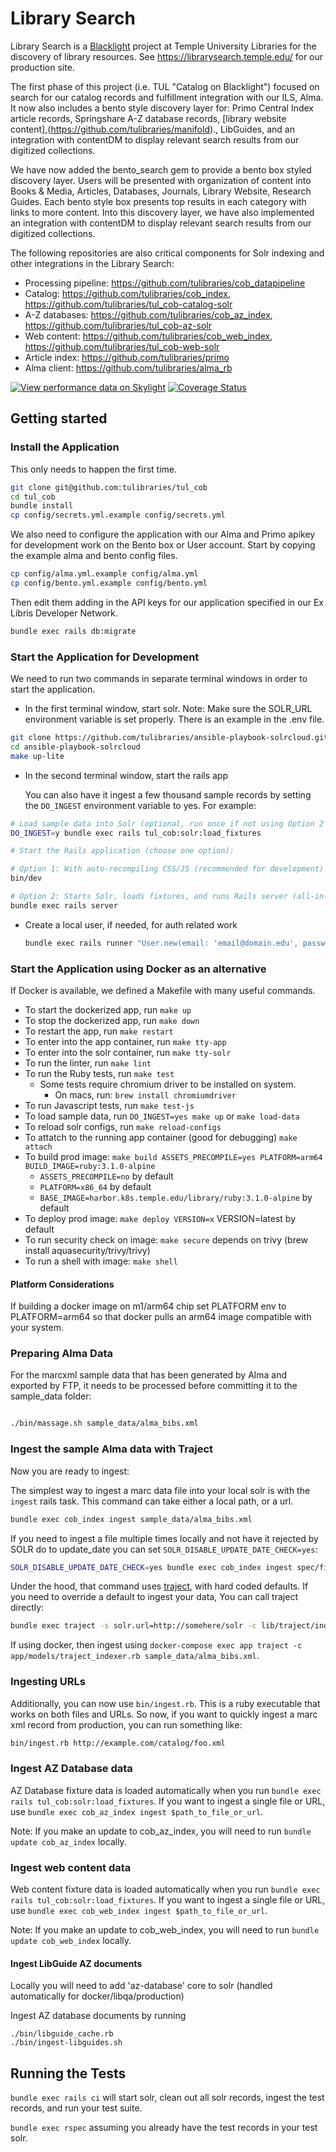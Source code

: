 # Library Search

Library Search is a [Blacklight](https://projectblacklight.org/) project at Temple University Libraries for the discovery of library resources. See https://librarysearch.temple.edu/ for our production site.

The first phase of this project (i.e. TUL "Catalog on Blacklight") focused on search for our catalog records and fulfillment integration with our ILS, Alma. It now also includes a bento style discovery layer for: Primo Central Index article records, Springshare A-Z database records,  [library website content],(https://github.com/tulibraries/manifold)., LibGuides, and an integration with contentDM to display relevant search results from our digitized collections.

We have now added the bento_search gem to provide a bento box styled discovery layer. Users will be presented with organization of content into Books & Media, Articles, Databases, 
Journals, Library Website, Research Guides. Each bento style box presents top results in each category with links to more content. Into this discovery layer, we have also implemented
an integration with contentDM to display relevant search results from our digitized collections.

The following repositories are also critical components for Solr indexing and other integrations in the Library Search: 
* Processing pipeline: https://github.com/tulibraries/cob_datapipeline
* Catalog: https://github.com/tulibraries/cob_index, https://github.com/tulibraries/tul_cob-catalog-solr 
* A-Z databases: https://github.com/tulibraries/cob_az_index, https://github.com/tulibraries/tul_cob-az-solr
* Web content: https://github.com/tulibraries/cob_web_index, https://github.com/tulibraries/tul_cob-web-solr
* Article index: https://github.com/tulibraries/primo
* Alma client: https://github.com/tulibraries/alma_rb


[![View performance data on Skylight](https://badges.skylight.io/status/UMsaUKxxdxMC.svg)](https://oss.skylight.io/app/applications/UMsaUKxxdxMC)
[![Coverage Status](https://coveralls.io/repos/github/tulibraries/tul_cob/badge.svg?branch=main)](https://coveralls.io/github/tulibraries/tul_cob?branch=main)

## Getting started


### Install the Application
This only needs to happen the first time.

```bash
git clone git@github.com:tulibraries/tul_cob
cd tul_cob
bundle install
cp config/secrets.yml.example config/secrets.yml
```

We also need to configure the application with our Alma and Primo apikey for development work on the Bento box or User account. Start by copying the example alma and bento config files.

```bash
cp config/alma.yml.example config/alma.yml
cp config/bento.yml.example config/bento.yml
```

Then edit them adding in the API keys for our application specified in our Ex Libris Developer Network.

```bash
bundle exec rails db:migrate
```

### Start the Application for Development

We need to run two commands in separate terminal windows in order to start the application.

* In the first terminal window, start solr. Note: Make sure the SOLR_URL environment variable is set properly.
There is an example in the .env file.

```bash
git clone https://github.com/tulibraries/ansible-playbook-solrcloud.git
cd ansible-playbook-solrcloud
make up-lite
```

* In the second terminal window, start the rails app

  You can also have it ingest a few thousand sample records by setting the
  `DO_INGEST` environment variable to yes. For example:
  
```bash
# Load sample data into Solr (optional, run once if not using Option 2 below)
DO_INGEST=y bundle exec rails tul_cob:solr:load_fixtures

# Start the Rails application (choose one option):

# Option 1: With auto-recompiling CSS/JS (recommended for development)
bin/dev

# Option 2: Starts Solr, loads fixtures, and runs Rails server (all-in-one command); no auto-recompiling
bundle exec rails server
```

* Create a local user, if needed, for auth related work

  ```bash
  bundle exec rails runner "User.new(email: 'email@domain.edu', password: 'password_of_choice', admin: 1).save!"
  ```

### Start the Application using Docker as an alternative

If Docker is available, we defined a Makefile with many useful commands.

* To start the dockerized app, run ```make up```
* To stop the dockerized app, run ```make down```
* To restart the app, run ```make restart```
* To enter into the app container, run ```make tty-app```
* To enter into the solr container, run ```make tty-solr```
* To run the linter, run ```make lint```
* To run the Ruby tests, run ```make test```
  * Some tests require chromium driver to be installed on system.
    * On macs, run: `brew install chromiumdriver`
* To run Javascript tests, run ```make test-js```
* To load sample data, run ```DO_INGEST=yes make up``` or ```make load-data```
* To reload solr configs, run ```make reload-configs```
* To attatch to the running app container (good for debugging) ```make attach```
* To build prod image: ```make build ASSETS_PRECOMPILE=yes PLATFORM=arm64 BUILD_IMAGE=ruby:3.1.0-alpine```
  * `ASSETS_PRECOMPILE=no` by default
  * `PLATFORM=x86_64` by default
  * `BASE_IMAGE=harbor.k8s.temple.edu/library/ruby:3.1.0-alpine` by default
* To deploy prod image: ```make deploy VERSION=x```  VERSION=latest by default
* To run security check on image: ```make secure``` depends on trivy (brew install aquasecurity/trivy/trivy)
* To run a shell with image: ```make shell```

#### Platform Considerations
If building a docker image on m1/arm64 chip set PLATFORM env to PLATFORM=arm64 so that docker pulls an arm64 image compatible with your system.


### Preparing Alma Data

For the marcxml sample data that has been generated by Alma and exported by FTP, it needs to be processed before committing it to the sample_data folder:

```bash

./bin/massage.sh sample_data/alma_bibs.xml

```

### Ingest the sample Alma data with Traject

Now you are ready to ingest:

The simplest way to ingest a marc data file into your local solr is with the `ingest` rails task. This command can take either a local path, or a url.

```bash
bundle exec cob_index ingest sample_data/alma_bibs.xml
```

If you need to ingest a file multiple times locally and not have it rejected by SOLR do to update_date you can set `SOLR_DISABLE_UPDATE_DATE_CHECK=yes`:

```bash
SOLR_DISABLE_UPDATE_DATE_CHECK=yes bundle exec cob_index ingest spec/fixtures/purchase_online_bibs.xml
```

Under the hood, that command uses [traject](https://github.com/traject/traject), with hard coded defaults. If you need to override a default to ingest your data, You can call traject directly:

```bash
bundle exec traject -s solr.url=http://somehere/solr -c lib/traject/indexer_config.rb sample_data/alma_bibs.xml
```

If using docker, then ingest using `docker-compose exec app traject -c app/models/traject_indexer.rb sample_data/alma_bibs.xml`.

### Ingesting URLs
Additionally, you can now use `bin/ingest.rb`. This is a ruby executable that
works on both files and URLs. So now, if you want to quickly ingest a marc xml
record from production, you can run something like:

```bash
bin/ingest.rb http://example.com/catalog/foo.xml
```

### Ingest AZ Database data
AZ Database fixture data is loaded automatically when you run
`bundle exec rails tul_cob:solr:load_fixtures`. If you want to ingest a single file or URL, use `bundle exec cob_az_index ingest $path_to_file_or_url`.

Note: If you make an update to cob_az_index, you will need to run `bundle update cob_az_index` locally.

### Ingest web content data
Web content fixture data is loaded automatically when you run
`bundle exec rails tul_cob:solr:load_fixtures`. If you want to ingest a single file or URL, use `bundle exec cob_web_index ingest $path_to_file_or_url`.

Note: If you make an update to cob_web_index, you will need to run `bundle update cob_web_index` locally.

#### Ingest LibGuide AZ documents
Locally you will need to add 'az-database' core to solr (handled automatically for docker/libqa/production)

Ingest AZ database documents by running

```
./bin/libguide_cache.rb
./bin/ingest-libguides.sh
```

## Running the Tests

`bundle exec rails ci` will start solr, clean out all solr records, ingest the
test records, and run your test suite.

`bundle exec rspec` assuming you already have the test records in your test solr.
